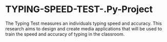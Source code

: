 # TYPING-SPEED-TEST-.Py-Project
The Typing Test measures an individuals typing speed and accuracy. This research aims to design and create media applications that will be used to train the speed and accuracy of typing in the classroom.
